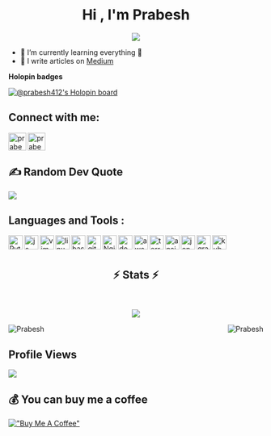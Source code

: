 <h1 align="center"><b>Hi , I'm Prabesh </b></h1>
<p align="center">
<!--   [![Typing SVG](https://readme-typing-svg.demolab.com/?lines=First+line+of+text;Second+line+of+text)](https://git.io/typing-svg) -->
  <a href="https://github.com/DenverCoder1/readme-typing-svg"><img src="https://readme-typing-svg.herokuapp.com?font=Time+New+Roman&color=cyan&duration=3000&repeat=true&size=25&center=true&vCenter=true&width=600&height=100&lines=DevOps;Automation;Active+Learner/Researcher😊"></a>
</p>

- 🌱 I’m currently learning everything 🤣
- 📝 I write articles on [Medium](https://medium.com/@pbakhrel5)

<strong>Holopin badges</strong>

[![@prabesh412's Holopin board](https://holopin.me/prabesh412)](https://holopin.io/@prabesh412)



## <b>Connect with me:</b>
[<img align="left" alt="prabesh | LinkedIn" width="35px" color="white" src="https://cdn.jsdelivr.net/npm/simple-icons@v3/icons/facebook.svg" />][facebook] 
[<img align="left" alt="prabesh | Instagram" width="35px" src="https://cdn.jsdelivr.net/npm/simple-icons@v3/icons/instagram.svg"/>][instagram]

<br />
<br />

## <b>✍️ Random Dev Quote</b>
![](https://quotes-github-readme.vercel.app/api?type=horizontal&theme=tokyonight)
<br>

## <b>Languages and Tools :</b>

<img align="left" alt="Python" width="28px" src="https://cdn.jsdelivr.net/gh/devicons/devicon/icons/python/python-original.svg" />

<img align="left" alt="js" width="28px" src="https://cdn.jsdelivr.net/gh/devicons/devicon/icons/javascript/javascript-original.svg" />

<img align="left" alt="vim" width="28px" src="https://cdn.jsdelivr.net/gh/devicons/devicon/icons/vim/vim-original.svg" />

<img align="left" alt="linux" width="28px" src="https://cdn.jsdelivr.net/gh/devicons/devicon/icons/linux/linux-original.svg" />

<img align="left" alt="bash" width="28px" src="https://cdn.jsdelivr.net/gh/devicons/devicon/icons/bash/bash-original.svg" />

<img align="left" alt="git" width="28px" src="https://cdn.jsdelivr.net/gh/devicons/devicon/icons/git/git-original.svg" />

<img align="left" alt="Nginx" width="28px" src="https://cdn.jsdelivr.net/gh/devicons/devicon/icons/nginx/nginx-original.svg" />

<img align="left" alt="docker" width="28px" src="https://cdn.jsdelivr.net/gh/devicons/devicon/icons/docker/docker-original.svg" />

<img align="left" alt="aws" width="28px" src="https://cdn.jsdelivr.net/gh/devicons/devicon/icons/amazonwebservices/amazonwebservices-original.svg" />

<img align="left" alt="terraform" width="28px" src="https://cdn.jsdelivr.net/gh/devicons/devicon/icons/terraform/terraform-original.svg" />

<img align="left" alt="ansible" width="28px" src="https://cdn.jsdelivr.net/gh/devicons/devicon/icons/ansible/ansible-original.svg" />

<img align="left" alt="jenkins" width="28px" src="https://cdn.jsdelivr.net/gh/devicons/devicon/icons/jenkins/jenkins-original.svg" />

<img align="left" alt="grafana" width="28px" src="https://cdn.jsdelivr.net/gh/devicons/devicon/icons/grafana/grafana-original.svg" />

<img align="left" alt="kubernetes" width="28px" src="https://cdn.jsdelivr.net/gh/devicons/devicon/icons/kubernetes/kubernetes-plain.svg" />

[instagram]: https://www.instagram.com/prabesh.bakhrel5/

[facebook]: https://www.facebook.com/prabesh.bakhrel.9/
<br />
<br />


<h2 align="center">⚡ Stats ⚡</h2>
<br>
<!-- <p align=center> -->
  <div align=center>

![](https://github-readme-streak-stats.herokuapp.com/?user=5Prabesh&theme=tokyonight&hide_border=false)
  </div>
  
<img align="right" src="https://github-readme-stats.vercel.app/api?username=5Prabesh&show_icons=true&locale=en&theme=tokyonight" alt="Prabesh"/> 
<img align="center" src="https://github-readme-stats.vercel.app/api/top-langs?username=5Prabesh&show_icons=true&locale=en&layout=compact&theme=tokyonight" alt="Prabesh"/>


<br />

## <b>Profile Views</b>
![](https://komarev.com/ghpvc/?username=5Prabesh)

## 💰 <b>You can buy me a coffee</b>
[!["Buy Me A Coffee"](https://www.buymeacoffee.com/assets/img/custom_images/orange_img.png)](https://www.buymeacoffee.com/pbakhrel54)
